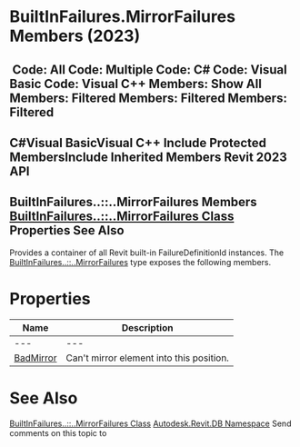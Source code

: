# BuiltInFailures.MirrorFailures Members (2023)

﻿
 Code: All Code: Multiple Code: C# Code: Visual Basic Code: Visual C++  Members: Show All Members: Filtered Members: Filtered Members: Filtered   
---  
C#Visual BasicVisual C++
Include Protected MembersInclude Inherited Members
Revit 2023 API  
---  
BuiltInFailures..::..MirrorFailures Members  
[BuiltInFailures..::..MirrorFailures Class](df988cc8-76bf-9466-ee12-2b692807a051.md "BuiltInFailures.MirrorFailures Class") Properties See Also  
---  
Provides a container of all Revit built-in FailureDefinitionId instances.
The [BuiltInFailures..::..MirrorFailures](df988cc8-76bf-9466-ee12-2b692807a051.md "BuiltInFailures.MirrorFailures Class") type exposes the following members.
# Properties
| Name | Description |
| --- | --- |
| --- | --- | --- |
| [BadMirror](29330bab-bca9-b16e-5a08-2a489ed642ff.md "BadMirror Property") | Can't mirror element into this position. |

# See Also
[BuiltInFailures..::..MirrorFailures Class](df988cc8-76bf-9466-ee12-2b692807a051.md "BuiltInFailures.MirrorFailures Class")
[Autodesk.Revit.DB Namespace](87546ba7-461b-c646-cbb1-2cb8f5bff8b2.md "Autodesk.Revit.DB Namespace")
Send comments on this topic to 